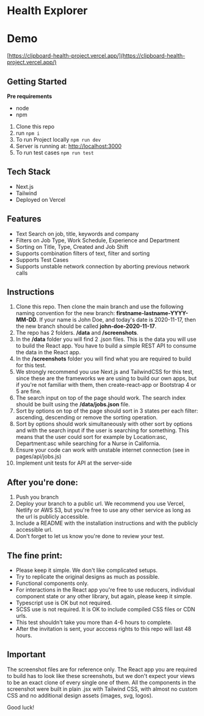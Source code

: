 # Health Explorer

# Demo
[https://clipboard-health-project.vercel.app/](https://clipboard-health-project.vercel.app/)

## Getting Started
**Pre requirements**
- node
- npm

1. Clone this repo
2. run `npm i`
3. To run Project locally `npm run dev`
4. Server is running at: [http://localhost:3000](http://localhost:3000)
5. To run test cases `npm run test`


## Tech Stack
- Next.js
- Tailwind
- Deployed on Vercel

## Features 
- Text Search on job, title, keywords and company
- Filters on Job Type, Work Schedule, Experience and Department
- Sorting on Title, Type, Created and Job Shift
- Supports combination filters of text, filter and sorting
- Supports Test Cases
- Supports unstable network connection by aborting previous network calls



 
## Instructions


1. Clone this repo. Then clone the main branch and use the following naming convention for the new branch: **firstname-lastname-YYYY-MM-DD**. If your name is John Doe, and today's date is 2020-11-17, then the new branch should be called **john-doe-2020-11-17**.
2. The repo has 2 folders. **/data** and **/screenshots**.
3. In the **/data** folder you will find 2 .json files. This is the data you will use to build the React app. You have to build a simple REST API to consume the data in the React app.
4. In the **/screenshots** folder you will find what you are required to build for this test. 
5. We strongly recommend you use Next.js and TailwindCSS for this test, since these are the frameworks we are using to build our own apps, but if you're not familiar with them, then create-react-app or Bootstrap 4 or 5 are fine. 
6. The search input on top of the page should work. The search index should be built using the **/data/jobs.json** file.
7. Sort by options on top of the page should sort in 3 states per each filter: ascending, descending or remove the sorting operation.
8. Sort by options should work simultaneously with other sort by options and with the search input if the user is searching for something. This means that the user could sort for example by Location:asc, Department:asc while searching for a Nurse in California.
9. Ensure your code can work with unstable internet connection (see in pages/api/jobs.js)
10. Implement unit tests for API at the server-side

## After you're done:
1. Push you branch
2. Deploy your branch to a public url. We recommend you use Vercel, Netlify or AWS S3, but you're free to use any other service as long as the url is publicly accessible. 
3. Include a README with the installation instructions and with the publicly accessible url. 
4. Don't forget to let us know you're done to review your test.


## The fine print:
- Please keep it simple. We don't like complicated setups.
- Try to replicate the original designs as much as possible.
- Functional components only. 
- For interactions in the React app you're free to use reducers, individual component state or any other library, but again, please keep it simple.
- Typescript use is OK but not required.
- SCSS use is not required. It is OK to include compiled CSS files or CDN urls.
- This test shouldn't take you more than 4-6 hours to complete.
- After the invitation is sent, your acccess rights to this repo will last 48 hours.  

## Important

The screenshot files are for reference only. The React app you are required to build has to look like these screenshots, but we don't expect your views to be an exact clone of every single one of them. All the components in the screenshot were built in plain .jsx with Tailwind CSS, with almost no custom CSS and no additional design assets (images, svg, logos).

Good luck!




